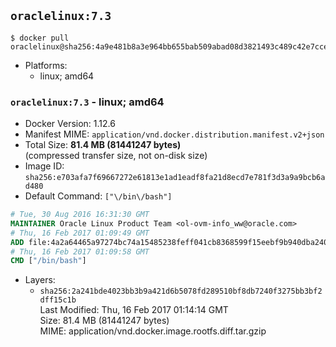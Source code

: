 ## `oraclelinux:7.3`

```console
$ docker pull oraclelinux@sha256:4a9e481b8a3e964bb655bab509abad08d3821493c489c42e7ccea41e0f42e247
```

-	Platforms:
	-	linux; amd64

### `oraclelinux:7.3` - linux; amd64

-	Docker Version: 1.12.6
-	Manifest MIME: `application/vnd.docker.distribution.manifest.v2+json`
-	Total Size: **81.4 MB (81441247 bytes)**  
	(compressed transfer size, not on-disk size)
-	Image ID: `sha256:e703afa7f69667272e61813e1ad1eadf8fa21d8ecd7e781f3d3a9a9bcb6ad480`
-	Default Command: `["\/bin\/bash"]`

```dockerfile
# Tue, 30 Aug 2016 16:31:30 GMT
MAINTAINER Oracle Linux Product Team <ol-ovm-info_ww@oracle.com>
# Thu, 16 Feb 2017 01:09:49 GMT
ADD file:4a2a64465a97274bc74a15485238feff041cb8368599f15eebf9b940dba24043 in / 
# Thu, 16 Feb 2017 01:09:58 GMT
CMD ["/bin/bash"]
```

-	Layers:
	-	`sha256:2a241bde4023bb3b9a421d6b5078fd289510bf8db7240f3275bb3bf2dff15c1b`  
		Last Modified: Thu, 16 Feb 2017 01:14:14 GMT  
		Size: 81.4 MB (81441247 bytes)  
		MIME: application/vnd.docker.image.rootfs.diff.tar.gzip
